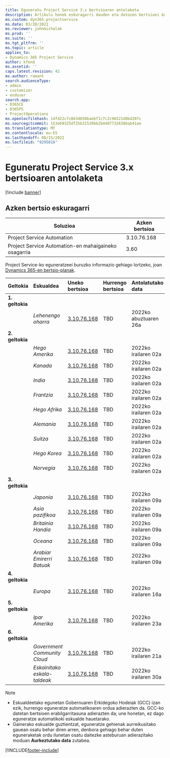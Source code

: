 ```yaml
---
title: Eguneratu Project Service 3.x bertsioaren antolaketa
description: Artikulu honek eskuragarri dauden eta datozen bertsioei buruzko informazioa eskaintzen du Dynamics 365 Project Service Automation.
ms.custom: dyn365-projectservice
ms.date: 03/28/2022
ms.reviewer: johnmichalak
ms.prod: ''
ms.suite: ''
ms.tgt_pltfrm: ''
ms.topic: article
applies_to:
- Dynamics 365 Project Service
author: kfend
ms.assetid: ''
caps.latest.revision: 42
ms.author: rumant
search.audienceType:
- admin
- customizer
- enduser
search.app:
- D365CE
- D365PS
- ProjectOperations
ms.openlocfilehash: 14fd22c7c863d650baebf1c7c2c96521d0bd207c
ms.sourcegitcommit: 153eb9325df25b31539bb2b44077326386ab41ae
ms.translationtype: MT
ms.contentlocale: eu-ES
ms.lasthandoff: 08/15/2022
ms.locfileid: "9295816"
---
```

# <a name="update-release-schedule-for-project-service-3x"></a>Eguneratu Project Service 3.x bertsioaren antolaketa

[!include [banner](../includes/psa-now-project-operations.md)]

## <a name="latest-version-availability"></a>Azken bertsio eskuragarri

| Soluzioa  | Azken bertsioa |
|-------|----|
| Project Service Automation    | 3.10.76.168 |
| Project Service Automation-en mahaigaineko osagarria                | 3.60          |

Project Service-ko eguneratzeei buruzko informazio gehiago lortzeko, joan [Dynamics 365-en bertsio-planak](/dynamics365/release-plans/). 

| Geltokia  | Eskualdea | Uneko bertsioa | Hurrengo bertsioa |  Antolatutako data
| :---   | :---   | :---   | :---   |:---   |         
|<strong>1. geltokia</strong> | |  |  | |
| | <i>Lehenengo oharra</i> | [3.10.76.168](whats-new-ur-45.md) | TBD | 2022ko abuztuaren 26a
|<strong>2. geltokia</strong> | |  |  | |
| | <i>Hego Amerika</i> | [3.10.76.168](whats-new-ur-45.md) | TBD | 2022ko irailaren 02a
| | <i>Kanada</i> | [3.10.76.168](whats-new-ur-45.md) | TBD | 2022ko irailaren 02a
| | <i>India</i> | [3.10.76.168](whats-new-ur-45.md) | TBD | 2022ko irailaren 02a
| | <i>Frantzia</i> | [3.10.76.168](whats-new-ur-45.md) | TBD | 2022ko irailaren 02a
| | <i>Hego Afrika</i> | [3.10.76.168](whats-new-ur-45.md) | TBD | 2022ko irailaren 02a
| | <i>Alemania</i> | [3.10.76.168](whats-new-ur-45.md) | TBD | 2022ko irailaren 02a
| | <i>Suitza</i> | [3.10.76.168](whats-new-ur-45.md) | TBD | 2022ko irailaren 02a
| | <i>Hego Korea</i> | [3.10.76.168](whats-new-ur-45.md) | TBD | 2022ko irailaren 02a
| | <i>Norvegia</i> | [3.10.76.168](whats-new-ur-45.md) | TBD | 2022ko irailaren 02a
|<strong>3. geltokia</strong> | |  |  | |
| | <i>Japonia</i> | [3.10.76.168](whats-new-ur-45.md) | TBD | 2022ko irailaren 09a
| | <i>Asia pazifikoa</i> | [3.10.76.168](whats-new-ur-45.md) | TBD | 2022ko irailaren 09a
| | <i>Britainia Handia</i> | [3.10.76.168](whats-new-ur-45.md) | TBD | 2022ko irailaren 09a
| | <i>Oceana</i> | [3.10.76.168](whats-new-ur-45.md) | TBD | 2022ko irailaren 09a
| | <i>Arabiar Emirerri Batuak</i> | [3.10.76.168](whats-new-ur-45.md) | TBD | 2022ko irailaren 09a
|<strong>4. geltokia</strong> | |  |  | |
| | <i>Europa</i> | [3.10.76.168](whats-new-ur-45.md) | TBD | 2022ko irailaren 16a
|<strong>5. geltokia</strong> | |  |  | |
| | <i>Ipar Amerika</i> | [3.10.76.168](whats-new-ur-45.md) | TBD | 2022ko irailaren 23a
|<strong>6. geltokia</strong> | |  |  | |
| | <i>Government Community Cloud</i> | [3.10.76.168](whats-new-ur-45.md) | TBD | 2022ko irailaren 21a
| | <i>Eskainitako eskala-taldeak</i> | [3.10.76.168](whats-new-ur-45.md) | TBD | 2022ko irailaren 30a




>[!Note]
> - Eskualdeetako egunetan Gobernuaren Erkidegoko Hodeiak (GCC) izan ezik, hurrengo eguneratze automatikoaren ordua adierazten da. GCC-ko datetan bertsioen erabilgarritasuna adierazten da; une honetan, ez dago eguneratze automatikoki eskualde hauetarako.
> - Gainerako eskualde guztientzat, eguneratze gehienak aurreikusitako gauean osatu behar diren arren, denbora gehiago behar duten eguneraketak ordu ilunetan osatu daitezke asteburuan adierazitako moduan **Aurkeztutako data** zutabea.


[!INCLUDE[footer-include](../includes/footer-banner.md)]
